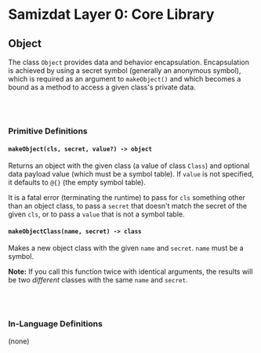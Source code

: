 Samizdat Layer 0: Core Library
==============================

Object
------

The class `Object` provides data and behavior encapsulation. Encapsulation
is achieved by using a secret symbol (generally an anonymous symbol), which
is required as an argument to `makeObject()` and which becomes a bound
as a method to access a given class's private data.

<br><br>
### Primitive Definitions

#### `makeObject(cls, secret, value?) -> object`

Returns an object with the given class (a value of class `Class`)
and optional data payload value (which must be a symbol table).
If `value` is not specified, it defaults to `@{}` (the empty symbol table).

It is a fatal error (terminating the runtime) to pass for `cls` something
other than an object class, to pass a `secret` that doesn't match the
secret of the given `cls`, or to pass a `value` that is not a symbol table.

#### `makeObjectClass(name, secret) -> class`

Makes a new object class with the given `name` and `secret`. `name` must
be a symbol.

**Note:** If you call this function twice with identical arguments, the
results will be two *different* classes with the same `name` and `secret`.


<br><br>
### In-Language Definitions

(none)
